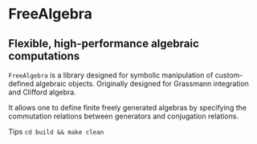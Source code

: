 # FreeAlgebra
## Flexible, high-performance algebraic computations

`FreeAlgebra` is a library designed for symbolic manipulation of 
custom-defined algebraic objects. Originally designed for Grassmann 
integration and Clifford algebra. 

It allows one to define finite freely generated algebras by specifying 
the commutation relations between generators and conjugation relations. 


Tips
`cd build && make clean`